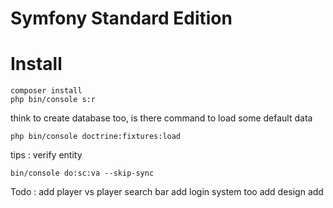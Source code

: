 Symfony Standard Edition
========================

# Install #

```
composer install
php bin/console s:r

```

think to create database too, is there command to load some default data

```
php bin/console doctrine:fixtures:load
```


tips : verify entity 

```
bin/console do:sc:va --skip-sync
```


Todo : add player vs player search bar
       add login system too
       add design 
       add 
